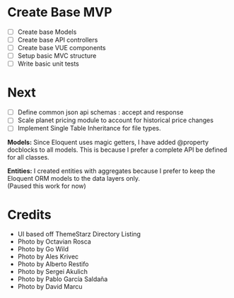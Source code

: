 # Create Base MVP
- [ ] Create base Models
- [ ] Create base API controllers
- [ ] Create base VUE components
- [ ] Setup basic MVC structure
- [ ] Write basic unit tests

# Next
- [ ] Define common json api schemas : accept and response
- [ ] Scale planet pricing module to account for historical price changes
- [ ] Implement Single Table Inheritance for file types.

****Models:****
Since Eloquent uses magic getters, I have added @property docblocks to all models. This is because I prefer a complete API be defined for all classes.

****Entities:****
I created entities with aggregates because I prefer to keep the Eloquent ORM models to the data layers only.  
(Paused this work for now)

# Credits
- UI based off ThemeStarz Directory Listing
- Photo by Octavian Rosca
- Photo by Go Wild
- Photo by Ales Krivec
- Photo by Alberto Restifo
- Photo by Sergei Akulich
- Photo by Pablo García Saldaña
- Photo by David Marcu